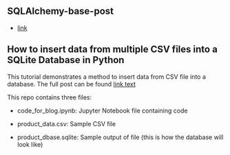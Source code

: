 ## SQLAlchemy-base-post
- [link](https://leportella.com/english/2019/01/10/sqlalchemy-basics-tutorial.html)

## How to insert data from multiple CSV files into a SQLite Database in Python

This tutorial demonstrates a method to insert data from CSV file into a database. The full post can be found [link text](https://medium.com/@saurabhkulkarni028/how-to-insert-data-from-csv-file-into-a-sqlite-database-using-python-82f7d447866a)

This repo contains three files:
- code_for_blog.ipynb: Jupyter Notebook file containing code

- product_data.csv: Sample CSV file 

- product_dbase.sqlite: Sample output of file (this is how the database will look like)
